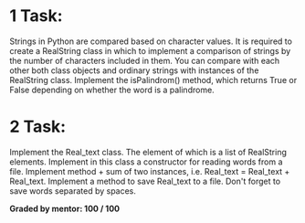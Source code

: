 # 1 Task:
Strings in Python are compared based on character values.
It is required to create a RealString class in which to implement a comparison of strings by the number of characters included in them.
You can compare with each other both class objects and ordinary strings with instances of the RealString class.
Implement the isPalindrom() method, which returns True or False depending on whether the word is a palindrome.

# 2 Task:
Implement the Real_text class. The element of which is a list of RealString elements.
Implement in this class a constructor for reading words from a file.
Implement method + sum of two instances, i.e. Real_text = Real_text + Real_text.
Implement a method to save Real_text to a file. Don't forget to save words separated by spaces.

**Graded by mentor: 100 / 100**
